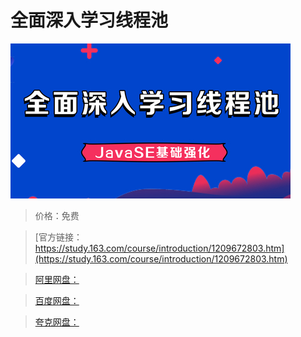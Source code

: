 # 全面深入学习线程池

![img](../../../assets/study163/free/107989b1865b46d39964b7996ac3d4c9.jpg)

> 价格：免费

> [官方链接：https://study.163.com/course/introduction/1209672803.htm](https://study.163.com/course/introduction/1209672803.htm)

> [阿里网盘：]()

> [百度网盘：]()

> [夸克网盘：]()

